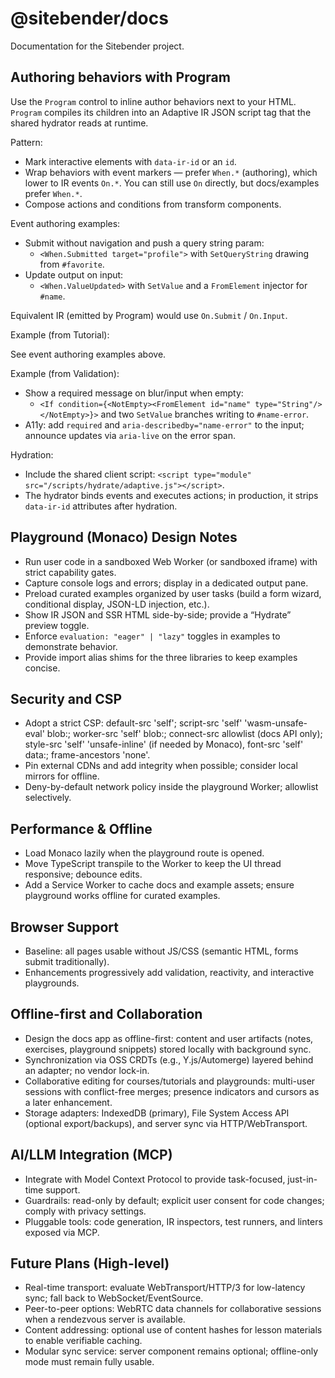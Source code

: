 # @sitebender/docs

Documentation for the Sitebender project.

## Authoring behaviors with Program

Use the `Program` control to inline author behaviors next to your HTML. `Program` compiles its children into an Adaptive IR JSON script tag that the shared hydrator reads at runtime.

Pattern:

- Mark interactive elements with `data-ir-id` or an `id`.
- Wrap behaviors with event markers — prefer `When.*` (authoring), which lower to IR events `On.*`. You can still use `On` directly, but docs/examples prefer `When.*`.
- Compose actions and conditions from transform components.

Event authoring examples:

- Submit without navigation and push a query string param:
  - `<When.Submitted target="profile">` with `SetQueryString` drawing from `#favorite`.
- Update output on input:
  - `<When.ValueUpdated>` with `SetValue` and a `FromElement` injector for `#name`.

Equivalent IR (emitted by Program) would use `On.Submit` / `On.Input`.

Example (from Tutorial):

See event authoring examples above.

Example (from Validation):

- Show a required message on blur/input when empty:
  - `<If condition={<NotEmpty><FromElement id="name" type="String"/></NotEmpty>}>` and two `SetValue` branches writing to `#name-error`.
- A11y: add `required` and `aria-describedby="name-error"` to the input; announce updates via `aria-live` on the error span.

Hydration:

- Include the shared client script: `<script type="module" src="/scripts/hydrate/adaptive.js"></script>`.
- The hydrator binds events and executes actions; in production, it strips `data-ir-id` attributes after hydration.

## Playground (Monaco) Design Notes

- Run user code in a sandboxed Web Worker (or sandboxed iframe) with strict capability gates.
- Capture console logs and errors; display in a dedicated output pane.
- Preload curated examples organized by user tasks (build a form wizard, conditional display, JSON-LD injection, etc.).
- Show IR JSON and SSR HTML side-by-side; provide a “Hydrate” preview toggle.
- Enforce `evaluation: "eager" | "lazy"` toggles in examples to demonstrate behavior.
- Provide import alias shims for the three libraries to keep examples concise.

## Security and CSP

- Adopt a strict CSP: default-src 'self'; script-src 'self' 'wasm-unsafe-eval' blob:; worker-src 'self' blob:; connect-src allowlist (docs API only); style-src 'self' 'unsafe-inline' (if needed by Monaco), font-src 'self' data:; frame-ancestors 'none'.
- Pin external CDNs and add integrity when possible; consider local mirrors for offline.
- Deny-by-default network policy inside the playground Worker; allowlist selectively.

## Performance & Offline

- Load Monaco lazily when the playground route is opened.
- Move TypeScript transpile to the Worker to keep the UI thread responsive; debounce edits.
- Add a Service Worker to cache docs and example assets; ensure playground works offline for curated examples.

## Browser Support

- Baseline: all pages usable without JS/CSS (semantic HTML, forms submit traditionally).
- Enhancements progressively add validation, reactivity, and interactive playgrounds.

## Offline-first and Collaboration

- Design the docs app as offline-first: content and user artifacts (notes, exercises, playground snippets) stored locally with background sync.
- Synchronization via OSS CRDTs (e.g., Y.js/Automerge) layered behind an adapter; no vendor lock-in.
- Collaborative editing for courses/tutorials and playgrounds: multi-user sessions with conflict-free merges; presence indicators and cursors as a later enhancement.
- Storage adapters: IndexedDB (primary), File System Access API (optional export/backups), and server sync via HTTP/WebTransport.

## AI/LLM Integration (MCP)

- Integrate with Model Context Protocol to provide task-focused, just-in-time support.
- Guardrails: read-only by default; explicit user consent for code changes; comply with privacy settings.
- Pluggable tools: code generation, IR inspectors, test runners, and linters exposed via MCP.

## Future Plans (High-level)

- Real-time transport: evaluate WebTransport/HTTP/3 for low-latency sync; fall back to WebSocket/EventSource.
- Peer-to-peer options: WebRTC data channels for collaborative sessions when a rendezvous server is available.
- Content addressing: optional use of content hashes for lesson materials to enable verifiable caching.
- Modular sync service: server component remains optional; offline-only mode must remain fully usable.
